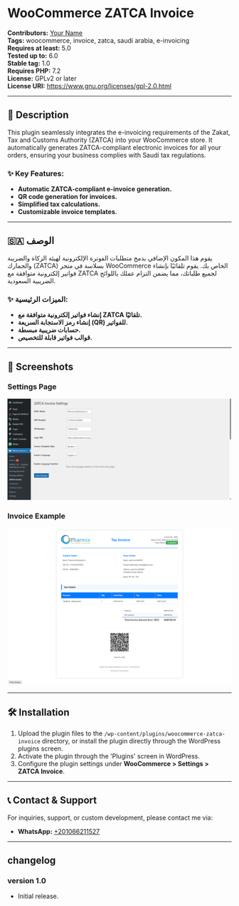 
# WooCommerce ZATCA Invoice

**Contributors:** [Your Name](https://your-profile-link.com)  
**Tags:** woocommerce, invoice, zatca, saudi arabia, e-invoicing  
**Requires at least:** 5.0  
**Tested up to:** 6.0  
**Stable tag:** 1.0  
**Requires PHP:** 7.2  
**License:** GPLv2 or later  
**License URI:** https://www.gnu.org/licenses/gpl-2.0.html  

---

## 🚀 Description

This plugin seamlessly integrates the e-invoicing requirements of the Zakat, Tax and Customs Authority (ZATCA) into your WooCommerce store. It automatically generates ZATCA-compliant electronic invoices for all your orders, ensuring your business complies with Saudi tax regulations.

### ✨ Key Features:

*   **Automatic ZATCA-compliant e-invoice generation.**
*   **QR code generation for invoices.**
*   **Simplified tax calculations.**
*   **Customizable invoice templates.**

---

## 🇸🇦 الوصف

يقوم هذا المكون الإضافي بدمج متطلبات الفوترة الإلكترونية لهيئة الزكاة والضريبة والجمارك (ZATCA) بسلاسة في متجر WooCommerce الخاص بك. يقوم تلقائيًا بإنشاء فواتير إلكترونية متوافقة مع ZATCA لجميع طلباتك، مما يضمن التزام عملك باللوائح الضريبية السعودية.

### ✨ الميزات الرئيسية:

*   **إنشاء فواتير إلكترونية متوافقة مع ZATCA تلقائيًا.**
*   **إنشاء رمز الاستجابة السريعة (QR) للفواتير.**
*   **حسابات ضريبية مبسطة.**
*   **قوالب فواتير قابلة للتخصيص.**

---

## 📸 Screenshots

### Settings Page

![Settings Page](./صفحة%20الاعدادات.png)

### Invoice Example

![Invoice Example](./صورة%20الفاتورة.png)

---

## 🛠️ Installation

1.  Upload the plugin files to the `/wp-content/plugins/woocommerce-zatca-invoice` directory, or install the plugin directly through the WordPress plugins screen.
2.  Activate the plugin through the 'Plugins' screen in WordPress.
3.  Configure the plugin settings under **WooCommerce > Settings > ZATCA Invoice**.

---

## 📞 Contact & Support

For inquiries, support, or custom development, please contact me via:

*   **WhatsApp:** [+201066211527](https://wa.me/201066211527)

---

## changelog

### version 1.0

*   Initial release.
